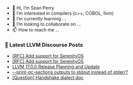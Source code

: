 - 👋 Hi, I’m Sean Perry
- 👀 I’m interested in compilers (c++, COBOL, llvm)
- 🌱 I’m currently learning ...
- 💞️ I’m looking to collaborate on ...
- 📫 How to reach me ...

<!---
s66perry/s66perry is a ✨ special ✨ repository because its `README.md` (this file) appears on your GitHub profile.
You can click the Preview link to take a look at your changes.
--->
### 📕 Latest LLVM Discourse Posts

<!-- DISCOURSE-LLVM:START -->
- [[RFC] Add support for SerenityOS](https://discourse.llvm.org/t/rfc-add-support-for-serenityos/71641#post_6)
- [[RFC] Add support for SerenityOS](https://discourse.llvm.org/t/rfc-add-support-for-serenityos/71641#post_5)
- [LLVM 17.0.0 Release Planning and Update](https://discourse.llvm.org/t/llvm-17-0-0-release-planning-and-update/71762#post_1)
- [--print-gc-sections outputs to stdout instead of stderr?](https://discourse.llvm.org/t/print-gc-sections-outputs-to-stdout-instead-of-stderr/71761#post_1)
- [[Question] Handshake dialect doc](https://discourse.llvm.org/t/question-handshake-dialect-doc/71752#post_2)
<!-- DISCOURSE-LLVM:END -->
